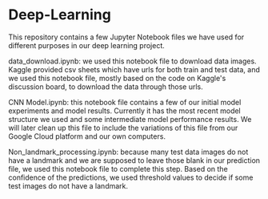 # Deep-Learning

This repository contains a few Jupyter Notebook files we have used for different purposes in our deep learning project.

data_download.ipynb: 
we used this notebook file to download data images. Kaggle provided csv sheets which have urls for both train and test data, and we used this notebook file, mostly based on the code on Kaggle's discussion board, to download the data through those urls.

CNN Model.ipynb: 
this notebook file contains a few of our initial model experiments and model results. Currently it has the most recent model structure we used and some intermediate model performance results. We will later clean up this file to include the variations of this file from our Google Cloud platform and our own computers.

Non_landmark_processing.ipynb: 
because many test data images do not have a landmark and we are supposed to leave those blank in our prediction file, we used this notebook file to complete this step. Based on the confidence of the predictions, we used threshold values to decide if some test images do not have a landmark. 
